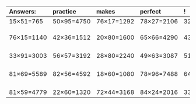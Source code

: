 | Answers: | practice | makes | perfect | ! |
| :--- | :--- | :--- | :--- | :--- |
| 15×51=765 | 50×95=4750 | 76×17=1292 | 78×27=2106 | 32×13=416 | 
|   |   |   |   |   | 
|   |   |   |   |   | 
|   |   |   |   |   | 
| 76×15=1140 | 42×36=1512 | 20×80=1600 | 65×66=4290 | 43×69=2967 | 
|   |   |   |   |   | 
|   |   |   |   |   | 
|   |   |   |   |   | 
|   |   |   |   |   | 
| 33×91=3003 | 56×57=3192 | 28×80=2240 | 49×63=3087 | 51×20=1020 | 
|   |   |   |   |   | 
|   |   |   |   |   | 
|   |   |   |   |   | 
|   |   |   |   |   | 
| 81×69=5589 | 82×56=4592 | 18×60=1080 | 78×96=7488 | 64×48=3072 | 
|   |   |   |   |   | 
|   |   |   |   |   | 
|   |   |   |   |   | 
|   |   |   |   |   | 
| 81×59=4779 | 22×60=1320 | 72×44=3168 | 84×24=2016 | 33×94=3102 | 
